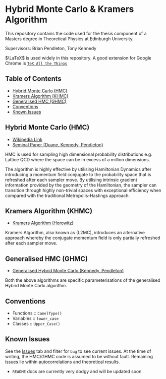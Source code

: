 Hybrid Monte Carlo & Kramers Algorithm
===============

This repository contains the code used for the thesis component of a Masters degree in 
Theoretical Physics at Edinburgh University.

Supervisors: Brian Pendleton, Tony Kennedy

$\LaTeX$ is used widely in this repository. A good extension for Google Chrome
 is [`TeX All the Things`](https://chrome.google.com/webstore/detail/tex-all-the-things/cbimabofgmfdkicghcadidpemeenbffn)

## Table of Contents
 - [Hybrid Monte Carlo (HMC)](#hmc)
 - [Kramers Algorithm (KHMC)](#khmc)
 - [Generalised HMC (GHMC)](#ghmc)
 - [Conventions](#conv)
 - [Known Issues](#issues)

<a name="hmc"/>

## Hybrid Monte Carlo (HMC)
 - [Wikipedia Link](https://en.wikipedia.org/wiki/Hybrid_Monte_Carlo)
 - [Seminal Paper (Duane, Kennedy, Pendleton)](http://www.sciencedirect.com/science/article/pii/037026938791197X)
 
HMC is used for sampling high dimensional probability distributions e.g. Lattice QCD where the space can be in excess of a million dimensions. 

The algorithm is highly effective by utilising Hamiltonian Dynamics after introducing a momentum field conjugate to the probability space that is refreshed after each sampler move. By utilising intrinsic gradient information provided by the geometry of the Hamiltonian, the sampler can transition through highly non-trivial spaces with exceptional efficiency when compared with the traditional Metropolis-Hastings approach.

<a name="khmc"/>

## Kramers Algorithm (KHMC)
 - [Kramers Algorithm (Horowitz)](http://www.sciencedirect.com/science/article/pii/0370269391908125)
 
Kramers Algorithm, also known as (L2MC), introduces an alternative approach whereby the conjugate momentum field is only partially refreshed after each sampler move.

<a name="ghmc"/>

## Generalised HMC (GHMC)
 - [Generalised Hybrid Monte Carlo (Kennedy, Pendleton)](http://www2.ph.ed.ac.uk/~adk/exact.pdf)

Both the above algorithms are specific parameterisations of the generalised Hybrid Monte Carlo algorithm.

<a name="conv"/>

## Conventions
- Functions :: `CamelType()`
- Variables :: `lower_case`
- Classes   :: `Upper_Case()`

<a name="issues"/>

## Known Issues
See the [Issues](https://github.com/flipdazed/Hybrid-Monte-Carlo/issues) tab and filter
for `bug` to see current issues. At the time of writing, the HMC/GHMC code is assumed to 
be without fault. Remaining issues lie within autocorrelations and theoretical results.

- `README` docs are currently very dodgy and will be updated soon
